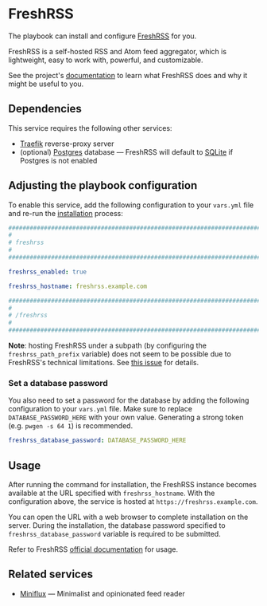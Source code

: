 <!--
SPDX-FileCopyrightText: 2023 Alejandro AR
SPDX-FileCopyrightText: 2023 Slavi Pantaleev
SPDX-FileCopyrightText: 2025 Suguru Hirahara

SPDX-License-Identifier: AGPL-3.0-or-later
-->

# FreshRSS

The playbook can install and configure [FreshRSS](https://freshrss.org) for you.

FreshRSS is a self-hosted RSS and Atom feed aggregator, which is lightweight, easy to work with, powerful, and customizable.

See the project's [documentation](https://freshrss.github.io/FreshRSS/) to learn what FreshRSS does and why it might be useful to you.

## Dependencies

This service requires the following other services:

- [Traefik](traefik.md) reverse-proxy server
- (optional) [Postgres](postgres.md) database — FreshRSS will default to [SQLite](https://www.sqlite.org/) if Postgres is not enabled

## Adjusting the playbook configuration

To enable this service, add the following configuration to your `vars.yml` file and re-run the [installation](../installing.md) process:

```yaml
########################################################################
#                                                                      #
# freshrss                                                             #
#                                                                      #
########################################################################

freshrss_enabled: true

freshrss_hostname: freshrss.example.com

########################################################################
#                                                                      #
# /freshrss                                                            #
#                                                                      #
########################################################################
```

**Note**: hosting FreshRSS under a subpath (by configuring the `freshrss_path_prefix` variable) does not seem to be possible due to FreshRSS's technical limitations. See [this issue](https://github.com/mother-of-all-self-hosting/mash-playbook/issues/116) for details.

### Set a database password

You also need to set a password for the database by adding the following configuration to your `vars.yml` file. Make sure to replace `DATABASE_PASSWORD_HERE` with your own value. Generating a strong token (e.g. `pwgen -s 64 1`) is recommended.

```yaml
freshrss_database_password: DATABASE_PASSWORD_HERE
```

## Usage

After running the command for installation, the FreshRSS instance becomes available at the URL specified with `freshrss_hostname`. With the configuration above, the service is hosted at `https://freshrss.example.com`.

You can open the URL with a web browser to complete installation on the server. During the installation, the database password specified to `freshrss_database_password` variable is required to be submitted.

Refer to FreshRSS [official documentation](http://freshrss.github.io/FreshRSS/en/) for usage.

## Related services

- [Miniflux](miniflux.md) — Minimalist and opinionated feed reader
